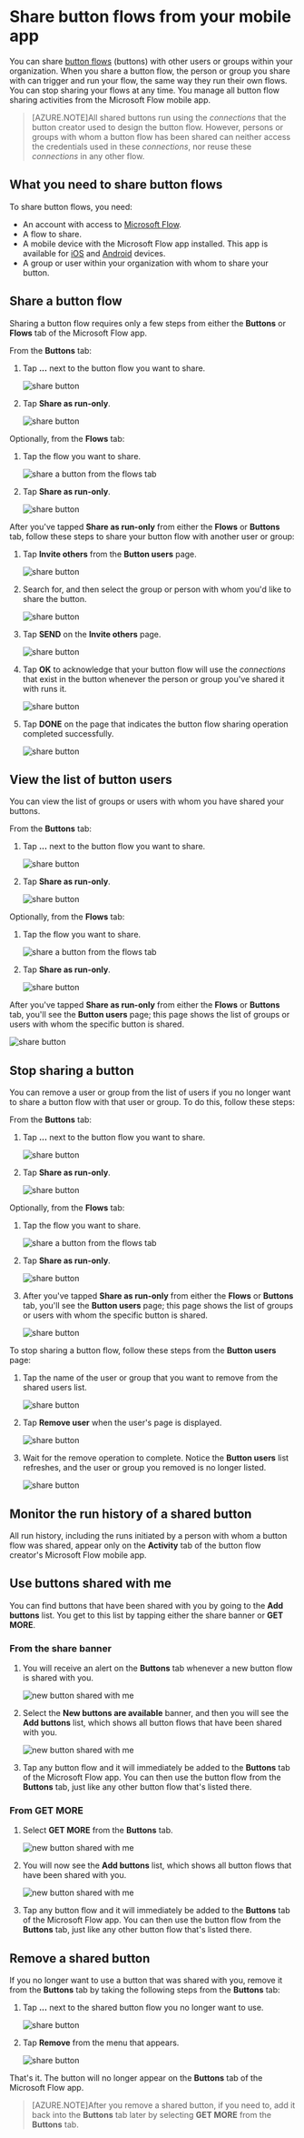 <properties
    pageTitle="Share button flows with others.| Microsoft Flow"
    description="Share button flows with others so they can save time by using your buttons."
    services=""
    suite="flow"
    documentationCenter="na"
    authors="msftman"
    manager="anneta"
    editor=""
    tags=""/>

<tags
   ms.service="flow"
   ms.devlang="na"
   ms.topic="article"
   ms.tgt_pltfrm="na"
   ms.workload="na"
   ms.date="03/15/2017"
   ms.author="deonhe"/>

# Share button flows from your mobile app

You can share [button flows](./introduction-to-button-flows.md) (buttons) with other users or groups within your organization. When you share a button flow, the person or group you share with can trigger and run your flow, the same way they run their own flows. You can stop sharing your flows at any time. You manage all button flow sharing activities from the Microsoft Flow mobile app.

>[AZURE.NOTE]All shared buttons run using the *connections* that the button creator used to design the button flow. However, persons or groups with whom a button flow has been shared can neither access the credentials used in these *connections*, nor reuse these *connections* in any other flow.

## What you need to share button flows

To share button flows, you need:

- An account with access to [Microsoft Flow](https://flow.microsoft.com).
- A flow to share.
- A mobile device with the Microsoft Flow app installed. This app is available for [iOS](https://itunes.apple.com/app/microsoft-flow/id1094928825) and [Android](https://play.google.com/store/apps/details?id=com.microsoft.flow) devices.
- A group or user within your organization with whom to share your button.

## Share a button flow

Sharing a button flow requires only a few steps from either the **Buttons** or **Flows** tab of the Microsoft Flow app.

From the **Buttons** tab:

1. Tap **...** next to the button flow you want to share.

     ![share button](./media/share-buttons/share-button-flows-buttons-tab.png)

1. Tap **Share as run-only**.

      ![share button](./media/share-buttons/share-button-flows-run-only.png)

Optionally, from the **Flows** tab:

1. Tap the flow you want to share.

     ![share a button from the flows tab](./media/share-buttons/share-button-flows-flows-tab.png)

1. Tap **Share as run-only**.

      ![share button](./media/share-buttons/share-button-flows-tab-run-only.png)

After you've tapped **Share as run-only** from either the **Flows** or **Buttons** tab, follow these steps to share your button flow with another user or group:

1. Tap **Invite others** from the **Button users** page.

      ![share button](./media/share-buttons/share-button-flows-button-users.png)

1. Search for, and then select the group or person with whom you'd like to share the button.

      ![share button](./media/share-buttons/share-button-flows-invite-others-select.png)

1. Tap **SEND** on the **Invite others** page.

      ![share button](./media/share-buttons/share-button-flows-invite-others-send.png)

1. Tap **OK** to acknowledge that your button flow will use the *connections* that exist in the button whenever the person or group you've shared it with runs it.

      ![share button](./media/share-buttons/share-button-flows-invite-others-ok.png)

1. Tap **DONE** on the page that indicates the button flow sharing operation completed successfully.

      ![share button](./media/share-buttons/share-button-flows-invite-others-done.png)

## View the list of button users

You can view the list of groups or users with whom you have shared your buttons.

From the **Buttons** tab:

1. Tap **...** next to the button flow you want to share.

     ![share button](./media/share-buttons/share-button-flows-buttons-tab.png)

1. Tap **Share as run-only**.

      ![share button](./media/share-buttons/share-button-flows-run-only.png)

Optionally, from the **Flows** tab:

1. Tap the flow you want to share.

     ![share a button from the flows tab](./media/share-buttons/share-button-flows-flows-tab.png)

1. Tap **Share as run-only**.

      ![share button](./media/share-buttons/share-button-flows-tab-run-only.png)

After you've tapped **Share as run-only** from either the **Flows** or **Buttons** tab, you'll see the **Button users** page; this page shows the list of groups or users with whom the specific button is shared.

  ![share button](./media/share-buttons/share-button-flows-button-users-list.png)

## Stop sharing a button

You can remove a user or group from the list of users if you no longer want to share a button flow with that user or group. To do this, follow these steps:

From the **Buttons** tab:

1. Tap **...** next to the button flow you want to share.

     ![share button](./media/share-buttons/share-button-flows-buttons-tab.png)

1. Tap **Share as run-only**.

      ![share button](./media/share-buttons/share-button-flows-run-only.png)

Optionally, from the **Flows** tab:

1. Tap the flow you want to share.

     ![share a button from the flows tab](./media/share-buttons/share-button-flows-flows-tab.png)

1. Tap **Share as run-only**.

      ![share button](./media/share-buttons/share-button-flows-tab-run-only.png)

1. After you've tapped **Share as run-only** from either the **Flows** or **Buttons** tab, you'll see the **Button users** page; this page shows the list of groups or users with whom the specific button is shared.

     ![share button](./media/share-buttons/share-button-flows-button-users-list.png)

To stop sharing a button flow, follow these steps from the **Button users** page:

1. Tap the name of the user or group that you want to remove from the shared users list.

     ![share button](./media/share-buttons/share-button-flows-remove-user-list.png)

1. Tap **Remove user** when the user's page is displayed.

     ![share button](./media/share-buttons/share-button-flows-remove-user.png)

1. Wait for the remove operation to complete. Notice the **Button users** list refreshes, and the user or group you removed is no longer listed.

     ![share button](./media/share-buttons/share-button-flows-remove-user-result.png)

## Monitor the run history of a shared button

All run history, including the runs initiated by a person with whom a button flow was shared, appear only on the **Activity** tab of the button flow creator's Microsoft Flow mobile app.

## Use buttons shared with me

You can find buttons that have been shared with you by going to the **Add buttons** list. You get to this list by tapping either the share banner or **GET MORE**.

### From the share banner

1. You will receive an alert on the **Buttons** tab whenever a new button flow is shared with you.

     ![new button shared with me](./media/share-buttons/share-button-flows-banner.png)

1. Select the **New buttons are available** banner, and then you will see the **Add buttons** list, which shows all button flows that have been shared with you.

     ![new button shared with me](./media/share-buttons/share-button-flows-buttons-shared-with-me.png)

1. Tap any button flow and it will immediately be added to the **Buttons** tab of the Microsoft Flow app. You can then use the button flow from the **Buttons** tab, just like any other button flow that's listed there.

### From **GET MORE**

1. Select **GET MORE** from the **Buttons** tab.

     ![new button shared with me](./media/share-buttons/share-button-flows-buttons-tab-get-more.png)

1. You will now see the **Add buttons** list, which shows all button flows that have been shared with you.

      ![new button shared with me](./media/share-buttons/share-button-flows-buttons-shared-with-me.png)

1. Tap any button flow and it will immediately be added to the **Buttons** tab of the Microsoft Flow app. You can then use the button flow from the **Buttons** tab, just like any other button flow that's listed there.

## Remove a shared button

If you no longer want to use a button that was shared with you, remove it from the **Buttons** tab by taking the following steps from the **Buttons** tab:

1. Tap **...** next to the shared button flow you no longer want to use.

     ![share button](./media/share-buttons/share-button-flows-added-shared-button.png)

1. Tap **Remove** from the menu that appears.

      ![share button](./media/share-buttons/share-button-flows-share-no-more.png)

That's it. The button will no longer appear on the **Buttons** tab of the Microsoft Flow app.

>[AZURE.NOTE]After you remove a shared button, if you need to, add it back into the **Buttons** tab later by selecting **GET MORE** from the **Buttons** tab.
